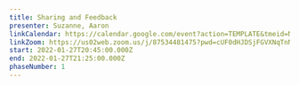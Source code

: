 ```yaml
---
title: Sharing and Feedback
presenter: Suzanne, Aaron
linkCalendar: https://calendar.google.com/event?action=TEMPLATE&tmeid=NnZkamxnaGUzaW1vbjlvanEyN2lia2IxNmggbGVzeWFAZW52aXNpb25tYW5hZ2VtZW50LmNvbQ&tmsrc=lesya%40envisionmanagement.com
linkZoom: https://us02web.zoom.us/j/87534481475?pwd=cUF0dHJDSjFGVXNqTnNiNm9HSC9NUT09
start: 2022-01-27T20:45:00.000Z
end: 2022-01-27T21:25:00.000Z
phaseNumber: 1
---
```

